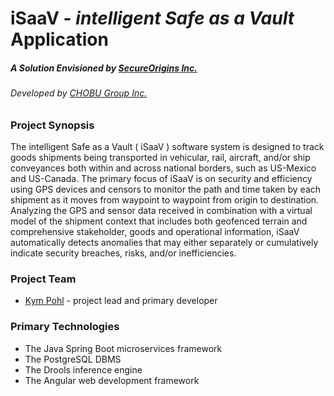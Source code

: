 # **iSaaV** - _intelligent Safe as a Vault_ Application

##### A Solution Envisioned by [SecureOrigins Inc.](https://www.secureorigins.net)
###### _Developed by [CHOBU Group Inc.](https://www.chobugroup.com)_
###
### Project Synopsis

The intelligent Safe as a Vault ( iSaaV ) software system is designed to track goods shipments being transported in vehicular, rail, aircraft, and/or ship conveyances both within and across national borders, such as US-Mexico and US-Canada. The primary focus of iSaaV is on security and efficiency using GPS devices and censors to monitor the path and time taken by each shipment as it moves from waypoint to waypoint from origin to destination. Analyzing the GPS and sensor data received in combination with a virtual model of the shipment context that includes both geofenced terrain and comprehensive stakeholder, goods and operational information, iSaaV automatically detects anomalies that may either separately or cumulatively indicate security breaches, risks, and/or inefficiencies.


### Project Team
+ [Kym Pohl](mailto:kym.j.pohl@chobugroup.com) - project lead and primary developer

### Primary Technologies
+ The Java Spring Boot microservices framework
+ The PostgreSQL DBMS
+ The Drools inference engine
+ The Angular web development framework